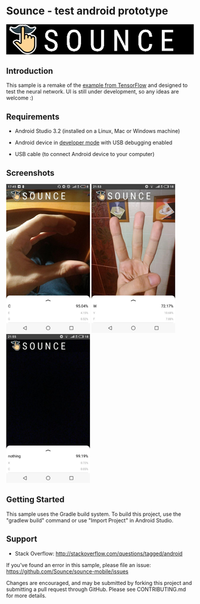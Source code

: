 Sounce - test android prototype
===================================
<img src="screenshots/Logo text.png" alt="logo"/> 

Introduction
--------------
This sample is a remake of the [example from TensorFlow](https://github.com/tensorflow/examples) and designed to test the neural network. UI is still under development, so any ideas are welcome :)

 Requirements
--------------

*   Android Studio 3.2 (installed on a Linux, Mac or Windows machine)

*   Android device in
    [developer mode](https://developer.android.com/studio/debug/dev-options)
    with USB debugging enabled

*   USB cable (to connect Android device to your computer)

Screenshots
-------------
<p float="left">
<img  src="screenshots/C.jpg" height="400" alt="C-letter"/> 
<img  src="screenshots/W.jpg" height="400" alt="W-letter"/> 
<img  src="screenshots/nothing.jpg" height="400" alt="nothing"/> 
</p>

Getting Started
---------------

This sample uses the Gradle build system. To build this project, use the
"gradlew build" command or use "Import Project" in Android Studio.

Support
-------

- Stack Overflow: http://stackoverflow.com/questions/tagged/android

If you've found an error in this sample, please file an issue:
https://github.com/Sounce/sounce-mobile/issues

Changes are encouraged, and may be submitted by forking this project and
submitting a pull request through GitHub. Please see CONTRIBUTING.md for more details.